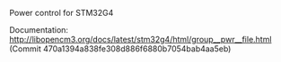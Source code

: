 Power control for STM32G4

Documentation: http://libopencm3.org/docs/latest/stm32g4/html/group__pwr__file.html
(Commit 470a1394a838fe308d886f6880b7054bab4aa5eb)